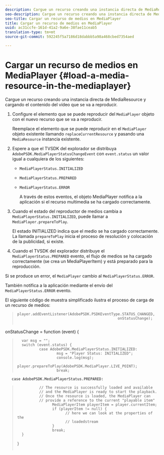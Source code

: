 ```yaml
---
description: Cargue un recurso creando una instancia directa de MediaResource y cargando el contenido del vídeo que se va a reproducir.
seo-description: Cargue un recurso creando una instancia directa de MediaResource y cargando el contenido del vídeo que se va a reproducir.
seo-title: Cargar un recurso de medios en MediaPlayer
title: Cargar un recurso de medios en MediaPlayer
uuid: ac31ccfe-161d-41a2-9a6e-38fae11ceab5
translation-type: tm+mt
source-git-commit: 592245f5a7186d18dabbb5a98a468cbed7354aed

---
```



# Cargar un recurso de medios en MediaPlayer {#load-a-media-resource-in-the-mediaplayer}

Cargue un recurso creando una instancia directa de MediaResource y cargando el contenido del vídeo que se va a reproducir.

1. Configure el elemento que se puede reproducir del `MediaPlayer` objeto con el nuevo recurso que se va a reproducir.

   Reemplace el elemento que se puede reproducir en el `MediaPlayer` objeto existente llamando `replaceCurrentResource` y pasando una `MediaResource` instancia existente.

1. Espere a que el TVSDK del explorador se distribuya `AdobePSDK.MediaPlayerStatusChangeEvent` con `event.status` un valor igual a cualquiera de los siguientes:

   * `MediaPlayerStatus.INITIALIZED`
   * `MediaPlayerStatus.PREPARED`
   * `MediaPlayerStatus.ERROR`

      A través de estos eventos, el objeto MediaPlayer notifica a la aplicación si el recurso multimedia se ha cargado correctamente.

1. Cuando el estado del reproductor de medios cambia a `MediaPlayerStatus.INITIALIZED`, puede llamar a `MediaPlayer.prepareToPlay`.

   El estado INITIALIZED indica que el medio se ha cargado correctamente. La llamada `prepareToPlay` inicia el proceso de resolución y colocación de la publicidad, si existe.
1. Cuando el TVSDK del explorador distribuye el `MediaPlayerStatus.PREPARED` evento, el flujo de medios se ha cargado correctamente (se crea un MediaPlayerItem) y está preparado para la reproducción.

Si se produce un error, el `MediaPlayer` cambio al `MediaPlayerStatus.ERROR`.

También notifica a la aplicación mediante el envío del `MediaPlayerStatus.ERROR` evento.

><!--<a id="example_3774607C6F08473282CF0CB7F3D82373"></a>-->


El siguiente código de muestra simplificado ilustra el proceso de carga de un recurso de medios:

>```js>
>player.addEventListener(AdobePSDK.PSDKEventType.STATUS_CHANGED,  
>                                               onStatusChange); 
> 
>
onStatusChange = function (event) { 
>       var msg = ""; 
>       switch (event.status) { 
>               case AdobePSDK.MediaPlayerStatus.INITIALIZED: 
>                       msg = "Player Status: INITIALIZED"; 
>                       console.log(msg); 
>                       player.prepareToPlay(AdobePSDK.MediaPlayer.LIVE_POINT); 
>                       break; 
> 
>        
       case AdobePSDK.MediaPlayerStatus.PREPARED: 
>               // The resource is successfully loaded and available 
>               // and the MediaPlayer is ready to start the playback. 
>               // Once the resource is loaded, the MediaPlayer can 
>               // provide a reference to the current "playable item" 
>                     MediaPlayerItem playerItem = player.currentItem; 
>                     if (playerItem != null) {  
>                           // here we can look at the properties of the  
>                           // loadedstream 
>                     } 
>                     break; 
>       } 
>}
>```>


